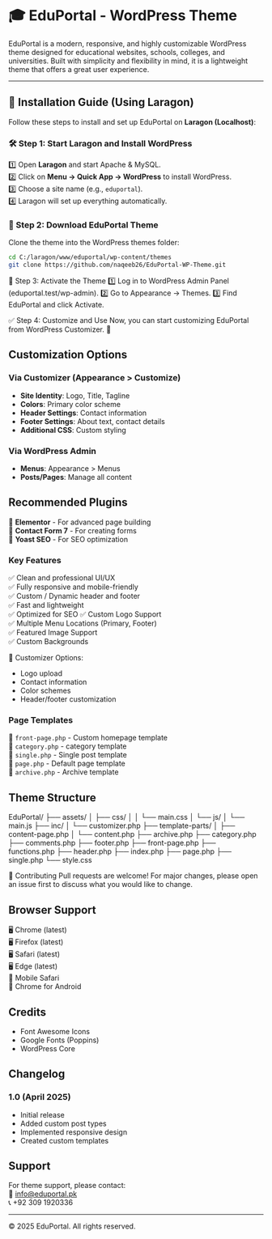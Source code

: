 # 🎓 EduPortal - WordPress Theme  

EduPortal is a modern, responsive, and highly customizable WordPress theme designed for educational websites, schools, colleges, and universities. Built with simplicity and flexibility in mind, it is a lightweight theme that offers a great user experience.  

---


## 🚀 Installation Guide (Using Laragon)  
Follow these steps to install and set up EduPortal on **Laragon (Localhost)**:  

### 🛠 Step 1: Start Laragon and Install WordPress  
1️⃣ Open **Laragon** and start Apache & MySQL.  
2️⃣ Click on **Menu → Quick App → WordPress** to install WordPress.  
3️⃣ Choose a site name (e.g., `eduportal`).  
4️⃣ Laragon will set up everything automatically.  

### 📂 Step 2: Download EduPortal Theme  
Clone the theme into the WordPress themes folder:  
```bash
cd C:/laragon/www/eduportal/wp-content/themes
git clone https://github.com/naqeeb26/EduPortal-WP-Theme.git
```

🎨 Step 3: Activate the Theme
1️⃣ Log in to WordPress Admin Panel (eduportal.test/wp-admin).
2️⃣ Go to Appearance → Themes.
3️⃣ Find EduPortal and click Activate.


✅ Step 4: Customize and Use
Now, you can start customizing EduPortal from WordPress Customizer. 🎉
## Customization Options

### Via Customizer (Appearance > Customize)
- **Site Identity**: Logo, Title, Tagline
- **Colors**: Primary color scheme
- **Header Settings**: Contact information
- **Footer Settings**: About text, contact details
- **Additional CSS**: Custom styling

### Via WordPress Admin
- **Menus**: Appearance > Menus
- **Posts/Pages**: Manage all content

## Recommended Plugins

🔹 **Elementor** - For advanced page building  
🔹 **Contact Form 7** - For creating forms  
🔹 **Yoast SEO** - For SEO optimization  

### Key Features
✅ Clean and professional UI/UX  
✅ Fully responsive and mobile-friendly  
✅ Custom / Dynamic header and footer  
✅ Fast and lightweight  
✅ Optimized for SEO 
✅ Custom Logo Support  
✅ Multiple Menu Locations (Primary, Footer)  
✅ Featured Image Support  
✅ Custom Backgrounds  
 

🎨 Customizer Options:
- Logo upload
- Contact information
- Color schemes
- Header/footer customization

### Page Templates
📄 `front-page.php` - Custom homepage template  
📄 `category.php` -  category template  
📄 `single.php` - Single post template  
📄 `page.php` - Default page template  
📄 `archive.php` - Archive template 

## Theme Structure
EduPortal/
├── assets/
│ ├── css/
│ │ └── main.css
│ └── js/
│ └── main.js
├── inc/
│ └── customizer.php
├── template-parts/
│ ├── content-page.php
│ └── content.php
├── archive.php
├── category.php
├── comments.php
├── footer.php
├── front-page.php
├── functions.php
├── header.php
├── index.php
├── page.php
├── single.php
└── style.css

🤝 Contributing
Pull requests are welcome! For major changes, please open an issue first to discuss what you would like to change.









## Browser Support

🖥️ Chrome (latest)  
🖥️ Firefox (latest)  
🖥️ Safari (latest)  
🖥️ Edge (latest)  
📱 Mobile Safari  
📱 Chrome for Android  

## Credits

- Font Awesome Icons
- Google Fonts (Poppins)
- WordPress Core

## Changelog

### 1.0 (April 2025)
- Initial release
- Added custom post types
- Implemented responsive design
- Created custom templates

## Support

For theme support, please contact:  
📧 info@eduportal.pk  
📞 +92 309 1920336  

---

© 2025 EduPortal. All rights reserved.